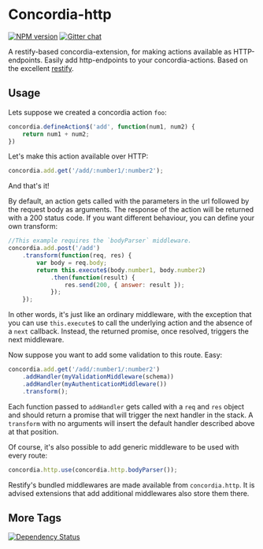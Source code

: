 # Concordia-http
[![NPM version](https://badge.fury.io/js/concordia-http.svg)](http://badge.fury.io/js/concordia-http)
[![Gitter chat](https://badges.gitter.im/ConcordiaJS/concordia-http.png)](https://gitter.im/ConcordiaJS/concordia-http)

A restify-based concordia-extension, for making actions available as HTTP-endpoints.
Easily add http-endpoints to your concordia-actions. Based on the excellent
[restify](http://mcavage.me/node-restify/).

## Usage

Lets suppose we created a concordia action `foo`:

```javascript
concordia.defineAction$('add', function(num1, num2) {
    return num1 + num2;
})
```

Let's make this action available over HTTP:

```javascript
concordia.add.get('/add/:number1/:number2');
```

And that's it!

By default, an action gets called with the parameters in the url followed by the
request body as arguments. The response of the action will be returned with a
200 status code. If you want different behaviour, you can define your own
transform:

```javascript
//This example requires the `bodyParser` middleware.
concordia.add.post('/add')
    .transform(function(req, res) {
        var body = req.body;
        return this.execute$(body.number1, body.number2)
            .then(function(result) {
                res.send(200, { answer: result });
            });
    });
```

In other words, it's just like an ordinary middleware, with the exception that
you can use `this.execute$` to call the underlying action and the absence of a
`next` callback. Instead, the returned promise, once resolved, triggers the next
middleware.

Now suppose you want to add some validation to this route. Easy:

```javascript
concordia.add.get('/add/:number1/:number2')
    .addHandler(myValidationMiddleware(schema))
    .addHandler(myAuthenticationMiddleware())
    .transform();
```

Each function passed to `addHandler` gets called with a `req` and `res` object
and should return a promise that will trigger the next handler in the stack. A
`transform` with no arguments will insert the default handler described above at
that position.

Of course, it's also possible to add generic middleware to be used with every
route:

```javascript
concordia.http.use(concordia.http.bodyParser());
```

Restify's bundled middlewares are made available from `concordia.http`. It is
advised extensions that add additional middlewares also store them there.

## More Tags
[![Dependency Status](https://gemnasium.com/ConcordiaJS/concordia-http.svg)](https://gemnasium.com/ConcordiaJS/concordia-http)
